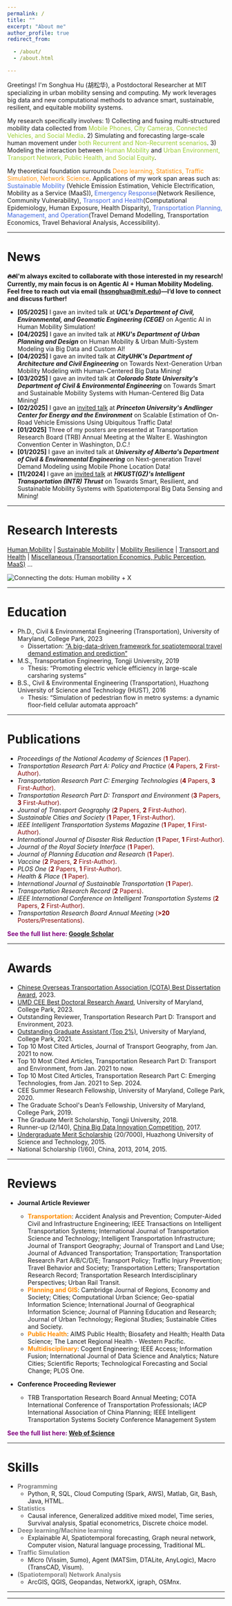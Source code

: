 ```yaml
---
permalink: /
title: ""
excerpt: "About me"
author_profile: true
redirect_from:

  - /about/
  - /about.html

---
```


Greetings! I'm Songhua Hu (胡松华), a Postdoctoral Researcher at MIT specializing in urban mobility sensing and
computing.
My work leverages big data and new computational methods to advance smart, sustainable, resilient, and equitable
mobility systems.

My research specifically involves: 1) Collecting and fusing multi-structured mobility data collected from
<span style="color: Yellowgreen"> Mobile Phones, City Cameras, Connected Vehicles, and Social Media</span>. 2)
Simulating and forecasting large-scale human movement under <span style="color: Yellowgreen"> both Recurrent and
Non-Recurrent
scenarios</span>. 3) Modeling the interaction between <span style="color: Yellowgreen">Human Mobility</span> and
<span style="color: Yellowgreen"> Urban Environment, Transport Network, Public Health, and Social Equity</span>.

My theoretical foundation surrounds <span style="color: Darkorange">Deep learning, Statistics, Traffic Simulation,
Network Science</span>.
Applications of my work span areas such as:
<span style="color: royalblue">Sustainable Mobility</span> (Vehicle Emission Estimation, Vehicle Electrification,
Mobility as a Service (MaaS)),
<span style="color: royalblue">Emergency Response</span>(Network Resilience, Community Vulnerability),
<span style="color: royalblue">Transport and Health</span>(Computational Epidemiology, Human Exposure, Health
Disparity),
<span style="color: royalblue">Transportation Planning, Management, and Operation</span>(Travel Demand Modelling,
Transportation Economics, Travel Behavioral Analysis, Accessibility).

---

News
======
**🔥🔥I'm always excited to collaborate with those interested in my research!
Currently, my main focus is on Agentic AI + Human Mobility Modeling. Feel free to reach
out via email (hsonghua@mit.edu)—I’d love to connect and discuss further!**
* **[05/2025]** I gave an invited talk at **_UCL's Department of Civil, Environmental, and Geomatic Engineering (CEGE)_** on Agentic AI in Human Mobility Simulation!
* **[04/2025]** I gave an invited talk at **_HKU's Department of Urban Planning and Design_** on Human Mobility & Urban Multi-System Modeling via Big Data and Custom AI!
* **[04/2025]** I gave an invited talk at **_CityUHK's Department of Architecture and Civil Engineering_** on Towards Next-Generation Urban Mobility Modeling with Human-Centered Big Data Mining!
* **[03/2025]** I gave an invited talk at **_Colorado State University's Department of Civil & Environmental Engineering_** on Towards Smart and Sustainable Mobility Systems with Human-Centered Big Data Mining!
* **[02/2025]** I gave an [invited talk](https://acee.princeton.edu/events/towards-sustainable-urban-systems-with-human-centered-big-data-mining/) at **_Princeton University's Andlinger Center for Energy and the Environment_** on Scalable Estimation of On-Road Vehicle Emissions Using Ubiquitous Traffic Data!
* **[01/2025]** Three of my posters are presented at Transportation Research Board (TRB) Annual Meeting at the Walter E. Washington Convention Center in Washington, D.C.!
* **[01/2025]** I gave an invited talk at **_University of Alberta's Department of Civil & Environmental Engineering_** on Next-generation Travel Demand Modeling using Mobile Phone Location Data!
* **[11/2024]** I gave an [invited talk](https://mp.weixin.qq.com/s/1AJy6fbmp4SLppstbmRknQ) at **_HKUST(GZ)'s Intelligent Transportation (INTR) Thrust_** on Towards Smart, Resilient, and Sustainable Mobility Systems with Spatiotemporal Big Data Sensing and Mining!
***

Research Interests
======

[Human Mobility](https://songhuahu-umd.github.io/HumanMobility) |
[Sustainable Mobility](https://songhuahu-umd.github.io/SusMobility/) |
[Mobility Resilience](https://songhuahu-umd.github.io/Resilience/) |
[Transport and Health](https://songhuahu-umd.github.io/Health/) |
[Miscellaneous (Transportation Economics, Public Perception, MaaS)](https://songhuahu-umd.github.io/Miscell/) ...

![Connecting the dots: Human mobility + X](https://songhuahu-umd.github.io/images/framework.png)


***

Education
======

* Ph.D., Civil & Environmental Engineering (Transportation), University of Maryland, College Park, 2023
    * Dissertation: [“A big-data-driven framework for spatiotemporal travel demand estimation and prediction”](https://drum.lib.umd.edu/items/4be96816-0aaf-4d4d-a1f0-11593c284d8b)
* M.S., Transportation Engineering, Tongji University, 2019
    * Thesis: “Promoting electric vehicle efficiency in large-scale carsharing systems”
* B.S., Civil & Environmental Engineering (Transportation), Huazhong University of Science and Technology (HUST), 2016
    * Thesis: “Simulation of pedestrian flow in metro systems: a dynamic floor-field cellular automata approach”

***

Publications
======

* _Proceedings of the National Academy of Sciences_ <span style="color: maroon"> (**1** Paper)</span>.
* _Transportation Research Part A: Policy and Practice_ <span style="color: maroon">(**4** Papers, **2**
  First-Author)</span>.
* _Transportation Research Part C: Emerging Technologies_ <span style="color: maroon">(**4** Papers, **3**
  First-Author)</span>.
* _Transportation Research Part D: Transport and Environment_ <span style="color: maroon">(**3** Papers, **3**
  First-Author)</span>.
* _Journal of Transport Geography_ <span style="color: maroon">(**2** Papers, **2** First-Author)</span>.
* _Sustainable Cities and Society_ <span style="color: maroon">(**1** Paper, **1** First-Author)</span>.
* _IEEE Intelligent Transportation Systems Magazine_ <span style="color: maroon">(**1** Paper, **1**
  First-Author)</span>.
* _International Journal of Disaster Risk Reduction_ <span style="color: maroon">(**1** Paper, **1**
  First-Author)</span>.
* _Journal of the Royal Society Interface_ <span style="color: maroon">(**1** Paper)</span>.
* _Journal of Planning Education and Research_ <span style="color: maroon">(**1** Paper)</span>.
* _Vaccine_ <span style="color: maroon">(**2** Papers, **2** First-Author)</span>.
* _PLOS One_ <span style="color: maroon">(**2** Papers, **1** First-Author)</span>.
* _Health & Place_ <span style="color: maroon">(**1** Paper)</span>.
* _International Journal of Sustainable Transportation_ <span style="color: maroon">(**1** Paper)</span>.
* _Transportation Research Record_ <span style="color: maroon">(**2** Papers)</span>.
* _IEEE International Conference on Intelligent Transportation Systems_ <span style="color: maroon">(**2** Papers, **2**
  First-Author)</span>.
* _Transportation Research Board Annual Meeting_ <span style="color: maroon">(**>20** Posters/Presentations)</span>.

<span style="color: purple">**See the full list here: [Google Scholar](https://scholar.google.com/citations?user=uVIbQyAAAAAJ&hl=en)**</span>

***

Awards
======

* [Chinese Overseas Transportation Association (COTA) Best Dissertation Award](https://cee.umd.edu/news/story/hu-receives-cota-best-dissertation-award), 2023.
* [UMD CEE Best Doctoral Research Award](https://cee.umd.edu/news/story/hu-waters-win-thesis-awards), University of Maryland, College Park, 2023.
* Outstanding Reviewer, Transportation Research Part D: Transport and Environment, 2023.
* [Outstanding Graduate Assistant (Top 2%)](https://gradschool.umd.edu/funding/student-fellowships-awards/outstanding-graduate-assistant-awards),
  University of Maryland, College Park, 2021.
* Top 10 Most Cited Articles, Journal of Transport Geography, from Jan. 2021 to now.
* Top 10 Most Cited Articles, Transportation Research Part D: Transport and Environment, from Jan. 2021 to now.
* Top 10 Most Cited Articles, Transportation Research Part C: Emerging Technologies, from Jan. 2021 to Sep. 2024.
* CEE Summer Research Fellowship, University of Maryland, College Park, 2020.
* The Graduate School's Dean’s Fellowship, University of Maryland, College Park, 2019.
* The Graduate Merit Scholarship, Tongji University, 2018.
* Runner-up (2/140), [China Big Data Innovation Competition](http://www.360doc.com/content/21/0222/19/73861477_963398711.shtml), 2017.
* [Undergraduate Merit Scholarship](http://news.hust.edu.cn/info/1007/2164.htm) (20/7000), Huazhong University of Science and Technology, 2015.
* National Scholarship (1/60), China, 2013, 2014, 2015.

***

Reviews
======

* **Journal Article Reviewer**
    * <span style="color: Darkorange">**Transportation**</span>: Accident Analysis and Prevention; Computer-Aided Civil
      and Infrastructure Engineering;
      IEEE Transactions on Intelligent Transportation Systems; International Journal of Transportation Science and
      Technology; Intelligent Transportation Infrastructure;
      Journal of Transport Geography; Journal of Transport and Land Use; Journal of Advanced Transportation;
      Transportation; Transportation Research Part A/B/C/D/E; Transport Policy;
      Traffic Injury Prevention; Travel Behavior and Society; Transportation Letters; Transportation Research Record;
      Transportation Research Interdisciplinary Perspectives; Urban Rail Transit.
    * <span style="color: Darkorange">**Planning and GIS**</span>: Cambridge Journal of Regions, Economy and Society;
      Cities;
      Computational Urban Science; Geo-spatial Information Science; International Journal of Geographical Information
      Science;
      Journal of Planning Education and Research; Journal of Urban Technology; Regional Studies; Sustainable Cities and
      Society.
    * <span style="color: Darkorange">**Public Health**</span>: AIMS Public Health; Biosafety and Health; Health Data
      Science; The Lancet Regional Health - Western Pacific.
    * <span style="color: Darkorange">**Multidisciplinary**</span>: Cogent Engineering; IEEE Access; Information Fusion;
      International Journal of Data Science and Analytics;
      Nature Cities; Scientific Reports; Technological Forecasting and Social Change; PLOS One.

* **Conference Proceeding Reviewer**
    * TRB Transportation Research Board Annual Meeting;
      COTA International Conference of Transportation Professionals;
      IACP International Association of China Planning;
      IEEE Intelligent Transportation Systems Society Conference Management System

<span style="color: purple">**See the full list here: [Web of Science](https://www.webofscience.com/wos/author/record/ABF-2415-2021)**</span>

***


Skills
======

* <span style="color: gray">**Programming**</span>
    * Python, R, SQL, Cloud Computing (Spark, AWS), Matlab, Git, Bash, Java, HTML.
* <span style="color: gray">**Statistics**</span>
    * Causal inference, Generalized additive mixed model, Time series, Survival analysis, Spatial econometrics, Discrete
      choice model.
* <span style="color: gray">**Deep learning/Machine learning**</span>
    * Explainable AI, Spatiotemporal forecasting, Graph neural network, Computer vision, Natural language processing,
      Traditional ML.
* <span style="color: gray">**Traffic Simulation**</span>
    * Micro (Vissim, Sumo), Agent (MATSim, DTALite, AnyLogic), Macro (TransCAD, Visum).
* <span style="color: gray">**(Spatiotemporal) Network Analysis**</span>
    * ArcGIS, QGIS, Geopandas, NetworkX, igraph, OSMnx.

***

------
<script type='text/javascript' id='clustrmaps' src='//cdn.clustrmaps.com/map_v2.js?cl=848383&w=288&t=n&d=zU9DbdqNwD8PS5IHucVNU8GV_lJolPyn6nhjUQYN5FI&co=ffffff&ct=808080&cmo=3acc3a&cmn=ff5353'></script>